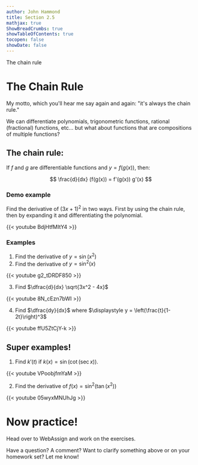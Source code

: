 ```yaml
---
author: John Hammond
title: Section 2.5
mathjax: true
ShowBreadCrumbs: true
showTableOfContents: true
tocopen: false
showDate: false
---
```


The chain rule
<!--more-->

# The Chain Rule

My motto, which you'll hear me say again and again: "it's always the chain rule."

We can differentiate polynomials, trigonometric functions, rational (fractional) functions, etc... but what about functions that are compositions of multiple functions?

## The chain rule: 

If $f$ and $g$ are differentiable functions and $y = f(g(x))$, then:

$$
\frac{d}{dx} (f(g(x)) = f'(g(x)) g'(x)
$$

### Demo example

Find the derivative of $(3x+1)^2$ in two ways. First by using the chain rule, then by expanding it and differentiating the polynomial. 

{{< youtube BdjHtfMItY4 >}}

### Examples

1. Find the derivative of $y = \sin(x^2)$
2. Find the derivative of $y=\sin^2 (x)$

{{< youtube g2_tDRDF850 >}}

3. Find $\dfrac{d}{dx} \sqrt{3x^2 - 4x}$

{{< youtube 8N_cEzn7bWI >}}

4. Find $\dfrac{dy}{dx}$ where $\displaystyle y = \left(\frac{t}{1-2t}\right)^3$

{{< youtube ffU5ZtCjY-k >}}

## Super examples!

1. Find $k'(t)$ if $k(x) = \sin(\cot (\sec x))$. 

{{< youtube VPoobjfmYaM >}}

2. Find the derivative of $f(x) = \sin^2(\tan (x^2))$
<!--$f(x) = \sqrt{x + \sqrt{x + \sqrt{x}}}$//--> 

{{< youtube 05wyxMNUhJg >}}

# Now practice!

Head over to WebAssign and work on the exercises.

Have a question? A comment? Want to clarify something above or on your homework set? Let me know!